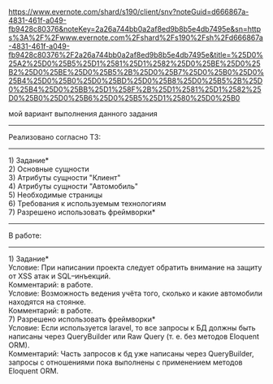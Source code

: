 https://www.evernote.com/shard/s190/client/snv?noteGuid=d666867a-4831-461f-a049-fb9428c80376&noteKey=2a26a744bb0a2af8ed9b8b5e4db7495e&sn=https%3A%2F%2Fwww.evernote.com%2Fshard%2Fs190%2Fsh%2Fd666867a-4831-461f-a049-fb9428c80376%2F2a26a744bb0a2af8ed9b8b5e4db7495e&title=%25D0%25A2%25D0%25B5%25D1%2581%25D1%2582%25D0%25BE%25D0%25B2%25D0%25BE%25D0%25B5%2B%25D0%25B7%25D0%25B0%25D0%25B4%25D0%25B0%25D0%25BD%25D0%25B8%25D0%25B5%2B%25D0%25B4%25D0%25BB%25D1%258F%2B%25D1%2581%25D1%2582%25D0%25B0%25D0%25B6%25D0%25B5%25D1%2580%25D0%25B0

мой вариант выполнения данного задания<br>
<hr>
Реализовано согласно ТЗ:<br>
<hr>
1) Задание*<br>
2) Основные сущности<br>
3) Атрибуты сущности "Клиент" <br>
4) Атрибуты сущности "Автомобиль"<br>
5) Необходимые страницы<br>
6) Требования к используемым технологиям<br>
7) Разрешено использовать фреймворки*<br>
<hr>
В работе:<br>
<hr>
1) Задание*<br>
Условие: При написании проекта следует обратить внимание на защиту от XSS атак и SQL–инъекций.<br>
Комментарий: в работе.<br>
Условие: Возможность ведения учёта того, сколько и какие автомобили находятся на стоянке.<br>
Комментарий: в работе.<br>
7) Разрешено использовать фреймворки*<br>
Условие: Если используется laravel, то все запросы к БД должны быть написаны через QueryBuilder или Raw Query (т. е. без методов Eloquent ORM).<br>
Комментарий: Часть запросов к бд уже написаны через QueryBuilder, запросы с отношениями пока выполнены с применением методов Eloquent ORM.<br>
